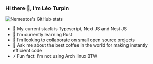 ### Hi there 👋, I'm Léo Turpin

![Nemestos's GitHub stats](https://github-readme-stats.vercel.app/api?username=Nemestos&show_icons=true&theme=gruvbox)

- 🔭 My current stack is Typescript, Next JS and Nest JS
- 🌱 I’m currently learning Rust
- 👯 I’m looking to collaborate on small open source projects 
- 💬 Ask me about the best coffee in the world for making instantly efficient code 
- ⚡ Fun fact: I'm not using Arch linux BTW
